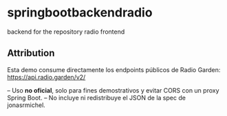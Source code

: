 # springbootbackendradio
backend for the repository radio frontend


## Attribution

Esta demo consume directamente los endpoints públicos de Radio Garden:
https://api.radio.garden/v2/

– Uso **no oficial**, solo para fines demostrativos y evitar CORS con un proxy Spring Boot.
– No incluye ni redistribuye el JSON de la spec de jonasrmichel.